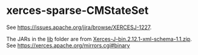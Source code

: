 # xerces-sparse-CMStateSet

See https://issues.apache.org/jira/browse/XERCESJ-1227.

The JARs in the [lib](lib) folder are from [Xerces-J-bin.2.12.1-xml-schema-1.1.zip](https://dlcdn.apache.org//xerces/j/binaries/Xerces-J-bin.2.12.1-xml-schema-1.1.zip). See https://xerces.apache.org/mirrors.cgi#binary
